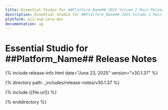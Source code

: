 ```yaml
---
title: Essential Studio for ##Platform_Name## 2025 Volume 2 Main Release Release Notes  
description: Essential Studio for ##Platform_Name## 2025 Volume 2 Main Release Release Notes  
platform: ej2-asp-core-mvc
documentation: ug
---
```


# Essential Studio for ##Platform_Name##  Release Notes  

{% include release-info.html date="June 23, 2025"  version="v30.1.37" %}

{% directory path: _includes/release-notes/v30.1.37 %}

{% include {{file.url}} %}

{% enddirectory %}